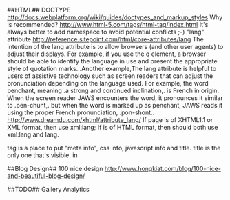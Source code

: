 ##HTML##
DOCTYPE <http://docs.webplatform.org/wiki/guides/doctypes_and_markup_styles>
Why <html xmlns="http://www.w3.org/1999/xhtml"> is recommended? <http://www.html-5.com/tags/html-tag/index.html>
    It's always better to add namespace to avoid potential conflicts ;-)
"lang" attribute
    <http://reference.sitepoint.com/html/core-attributes/lang>
    The intention of the lang attribute is to allow browsers (and other user agents) to adjust their displays. For example, if you use the q element, a browser should be able to identify the language in use and present the appropriate style of quotation marks...Another example,The lang attribute is helpful to users of assistive technology such as screen readers that can adjust the pronunciation depending on the language used. For example, the word penchant, meaning .a strong and continued inclination,. is French in origin. When the screen reader JAWS encounters the word, it pronounces it similar to .pen-chunt,. but when the word is marked up as <span lang="fr">penchant</span>, JAWS reads it using the proper French pronunciation, .pon-shont..
    <http://www.dreamdu.com/xhtml/attribute_lang/>
    If page is of XHTML1.1 or XML format, then use xml:lang; If is of HTML format, then should both use xml:lang and lang.
<head> tag
    <http://docs.webplatform.org/wiki/guides/the_html_head>
    <head> is a place to put "meta info", css info, javascript info and title. title is the only one that's visible.
<meta> in <head>
    <https://developer.mozilla.org/en-US/docs/HTML/Element/meta>
    <http://docs.webplatform.org/wiki/guides/the_html_head>


##Blog Design##
100 nice design <http://www.hongkiat.com/blog/100-nice-and-beautiful-blog-design/>


##TODO##
Gallery
Analytics   
